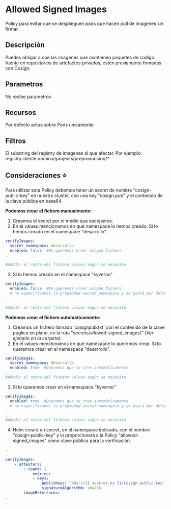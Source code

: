 # Allowed Signed Images

Policy para evitar que se desplieguen pods que hacen pull de imagenes sin firmar.
## Descripción
Puedes obligar a que las imagenes que mantienen paquetes de código fuente en repositorios de artefactos privados, estén previamente firmadas con Cosign.
## Parametros
No recibe parametros
## Recursos
Por defecto actua sobre Pods unicamente
## Filtros
El substring del registry de imagenes al que afectar. Por ejemplo: registry.cliente.dominio/projects/preproduccion/*
## Consideraciones :star:
Para utilizar esta Policy debemos tener un secret de nombre "cosign-public-key" en nuestro cluster, con una key "cosign.pub" y el contenido de la clave pública en base64. 

**Podemos crear el fichero manualmente:**
1. Creamos el secret por el medio que escojamos.
2. En el values mencionamos en qué namespace lo hemos creado. Si lo hemos creado en el namespace "desarrollo".
```yaml 
verifyImages:  
  secret_namespace: desarrollo
  enabled: false  #No queremos crear ningun fichero
.
.
#Añadir el resto del fichero values según se necesite
```
   3. Si lo hemos creado en el namespace "kyverno"
```yaml 
verifyImages:  
  enabled: false  #No queremos crear ningun fichero
  # no especificamos la propiedad secret_namespace y se usará por defecto "kyverno".
.
.
#Añadir el resto del fichero values según se necesite
```
**Podemos crear el fichero automaticamente:**
1. Creamos un fichero llamado 'cosignpub.txt' con el contenido de la clave púglica en plano, en la ruta "secrets/allowed-signed_images/" (*Ver ejemplo en la carpeta*).
2. En el values mencionamos en qué namespace lo queremos crear. Si lo queremos crear en el namespace "desarrollo".
```yaml 
verifyImages:  
  secret_namespace: desarrollo
  enabled: true  #Queremos que se cree automáticamente
.
#Añadir el resto del fichero values según se necesite
```
3. Si lo queremos crear en el namespace "kyverno"
```yaml 
verifyImages:  
  enabled: true  #Queremos que se cree automáticamente
  # no especificamos la propiedad secret_namespace y se usará por defecto "kyverno".
.
.
#Añadir el resto del fichero values según se necesite
```
4. Helm creará un secret, en el namespace indicado, con el nombre "cosign-public-key" y lo proporcionará a la Policy "allowed-signed_images" como clave pública para la verificación.
```yaml 
.
.
verifyImages:
    - attestors:
        - count: 1
            entries:
            - keys:
                publicKeys: "k8s://{{ $secret_ns }}/cosign-public-key"
                signatureAlgorithm: sha256
        imageReferences:
.
.
```